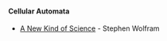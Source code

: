 #### Cellular Automata

* [A New Kind of Science](https://www.wolframscience.com/nksonline/toc.html) - Stephen Wolfram

